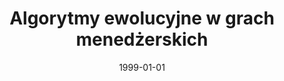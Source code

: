 ---
# Documentation: https://wowchemy.com/docs/managing-content/

title: Algorytmy ewolucyjne w grach menedżerskich
subtitle: ''
summary: ''
authors:
- kwasnicka
tags: []
categories: []
date: '1999-01-01'
lastmod: 2022-10-07T04:59:37Z
featured: false
draft: false

# Featured image
# To use, add an image named `featured.jpg/png` to your page's folder.
# Focal points: Smart, Center, TopLeft, Top, TopRight, Left, Right, BottomLeft, Bottom, BottomRight.
image:
  caption: ''
  focal_point: ''
  preview_only: false

# Projects (optional).
#   Associate this post with one or more of your projects.
#   Simply enter your project's folder or file name without extension.
#   E.g. `projects = ["internal-project"]` references `content/project/deep-learning/index.md`.
#   Otherwise, set `projects = []`.
projects: []
publishDate: '2022-10-07T04:59:36.343751Z'
publication_types:
- '1'
abstract: ''
publication: '*Pozyskiwanie wiedzy z baz danych. Materiały na konferencję naukową,
  Szklarska Poręba, 14-16 maja 1999*'
---